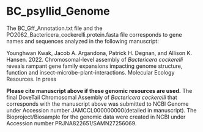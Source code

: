 # BC_psyllid_Genome
The BC_Gff_Annotation.txt file and the PO2062_Bactericera_cockerelli.protein.fasta file corresponds to gene names and sequences analyzed in the following manuscript:

Younghwan Kwak, Jacob A. Argandona, Patrick H. Degnan, and Allison K. Hansen. 2022. Chromosomal-level assembly of _Bactericera cockerelli_ reveals rampant gene family expansions impacting genome structure, function and insect-microbe-plant-interactions. Molecular Ecology Resources. In press

**Please cite manuscript above if these genomic resources are used.**
The final DoveTail Chromosomal Assembly of _Bactericera cockerelli_ that corresponds with the manuscript above was submitted to NCBI Genome under Accession number JAMCCL000000000(detailed in manuscript). The Bioproject/Biosample for the genomic data were created in NCBI under Accession number PRJNA822651/SAMN27256069.


